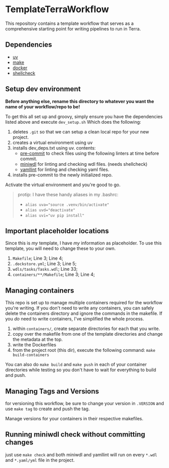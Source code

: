 # TemplateTerraWorkflow

This repository contains a template workflow that serves as a comprehensive starting point for writing pipelines to run in Terra. 

## Dependencies
- [uv](https://astral.sh/uv)
- [make](https://www.gnu.org/software/make/)
- [docker](https://www.docker.com)
- [shellcheck](https://www.shellcheck.net)

## Setup dev environment

**Before anything else, rename this directory to whatever you want the name of your workflow/repo to be!**

To get this all set up and groovy, simply ensure you have the dependencies listed above and execute `dev_setup.sh`
Which does the following:
1. deletes `.git` so that we can setup a clean local repo for your new project.
2. creates a virtual environment using uv
3. installs dev_deps.txt using uv. contents:
    - [pre-commit](https://pre-commit.com) to check files using the following linters at time before commit.
    - [miniwdl](https://github.com/chanzuckerberg/miniwdl) for linting and checking wdl files. (needs shellcheck)
    - [yamllint](https://github.com/adrienverge/yamllint) for linting and checking yaml files.
4. installs pre-commit to the newly initialized repo.

Activate the virtual environment and you're good to go.
>protip: I have these handy aliases in my .bashrc: 
> - `alias uva="source .venv/bin/activate"`
> - `alias uvd="deactivate"`
> - `alias uvi="uv pip install"`

## Important placeholder locations
Since this is *my* template, I have *my* information as placeholder.
To use this template, you will need to change these to your own.

1. `Makefile`; Line 3; Line 4;
2. `.dockstore.yml`; Line 3; Line 5;
3. `wdls/tasks/Tasks.wdl`; Line 33;
4. `containers/**/Makefile`; Line 3; Line 4;

## Managing containers
This repo is set up to manage multiple containers required for the workflow you're writing.
If you don't need to write any containers, you can safely delete the containers directory and ignore the commands in the makefile. 
If you *do* need to write containers, I've simplified the whole process.

1. within `containers/`, create separate directories for each that you write.
2. copy over the makefile from one of the template directories and change the metadata at the top.
3. write the Dockerfiles
4. from the project root (this dir), execute the following command: `make build-containers`

You can also do `make build` and `make push` in each of your container directories while testing so you don't have to wait for everything to build and push.

## Managing Tags and Versions
for versioning this workflow, be sure to change your version in `.VERSION` and use `make tag` to create and push the tag.

Manage versions for your containers in their respective makefiles.

## Running miniwdl check without committing changes
just use `make check` and both miniwdl and yamllint will run on every `*.wdl` and `*.yaml/yml` file in the project.
